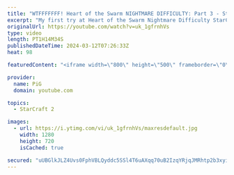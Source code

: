 ```yaml
---
title: "WTFFFFFFF! Heart of the Swarm NIGHTMARE DIFFICULTY: Part 3 - StarCraft 2"
excerpt: "My first try at Heart of the Swarm Nightmare Difficulty StarCraft 2 Campaign created by Rhyme! I actually didn't like the original HotS campaign much because it was too easy and too Diablo-esque mechanics. I've been told this Nighmare Difficulty mod will change my mind though - can't wait!  Here's a"
originalUrl: https://youtube.com/watch?v=uk_1gfrnhVs
type: video
length: PT1H14M34S
publishedDateTime: 2024-03-12T07:26:33Z
heat: 98

featuredContent: "<iframe width=\"800\" height=\"500\" frameborder=\"0\" src=\"https://www.youtube.com/embed/uk_1gfrnhVs\" allow=\"accelerometer; autoplay; encrypted-media; gyroscope; picture-in-picture\" allowfullscreen></iframe>"

provider:
  name: PiG
  domain: youtube.com

topics:
  - StarCraft 2

images:
  - url: https://i.ytimg.com/vi/uk_1gfrnhVs/maxresdefault.jpg
    width: 1280
    height: 720
    isCached: true

secured: "uUBGlkJLZ4Uvs0FphVBLQyddc5SSl4T6uAXqq70uB2IzqYRjqJMRhtp2b3xyistkQg9R0ussUGiAoR51vdVJ4bbmrPpOerOAH0/QPkVlUpT2cL6Q65wWQ+MRCX4nUfDKUwHib9r3RnwZW+Fp3AUEeMH4kC59wrruzJSPy4KkXUPtdIvWp0sHRtqrBbbcUx0A32B/w4H0sPEnc5TCsbRktxqdZK9M4QozfvXw2We2pSNZyxJmBPUV5XwMsiUNLssvYx+50swWbUuOXZ7vSz3boJ4i8ztlKOAykRscnBXAiJ9l7zWhVzqt+VAmzMAGuRDFFPsl3h1nxI9uP7bRL6rgDL2IdNeKNPx4/D0kyu3j8Lec09Sxc0OBCSSd/9QqFTmalD4sgCYTVdiekSRHiYkaX1386oVeGSlIyHq1pZp7KsE=;PMitIh05kGvnfMNARKxohQ=="
---
```


